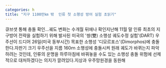```yaml
---
categories: h
title: "지구 1100만㎞ 밖  인류 첫 소행성 방어 실험 초읽기"
---
```

큐브샛 통해 충돌 확인&hellip;궤도 변화는 수개월 뒤에나 확인지난해 11월 말 인류 최초의 지구방어 전략을 실험하기 위해 발사된 미국의 &#39;쌍(雙) 소행성 궤도수정 실험&#39;(DART) 우주선이 드디어 26일(미국 동부시간) 목표한 소행성 &#39;디모르포스&#39;(Dimorphos)에 충돌한다.자판기 크기 우주선을 지름 160ｍ 소행성에 충돌시켜 원래 궤도가 바뀌는지 파악하려는 것인데, 인류의 운명을 하루아침에 바꿔놓을 수도 있는 소행성 충돌 위험에 선제적으로 대처하겠다는 의지가 깔려있다.지상과 우주망원경을 동원해